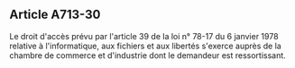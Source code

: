 Article A713-30
----
Le droit d'accès prévu par l'article 39 de la loi n° 78-17 du 6 janvier 1978
relative à l'informatique, aux fichiers et aux libertés s'exerce auprès de la
chambre de commerce et d'industrie dont le demandeur est ressortissant.
